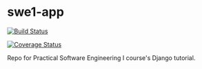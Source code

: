 # swe1-app

[![Build Status](https://app.travis-ci.com/NigelLu/swe1-app.svg?branch=master)](https://app.travis-ci.com/NigelLu/swe1-app)

[![Coverage Status](https://coveralls.io/repos/github/NigelLu/swe1-app/badge.svg?branch=master)](https://coveralls.io/github/NigelLu/swe1-app?branch=master)

Repo for Practical Software Engineering I course's Django tutorial.
